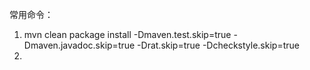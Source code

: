 常用命令：
1. mvn clean package install -Dmaven.test.skip=true -Dmaven.javadoc.skip=true -Drat.skip=true -Dcheckstyle.skip=true  
2. 